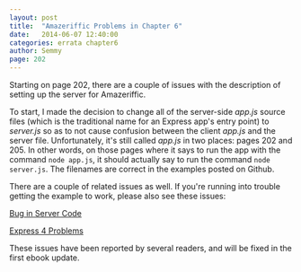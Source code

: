 ```yaml
---
layout: post
title:  "Amazeriffic Problems in Chapter 6"
date:   2014-06-07 12:40:00
categories: errata chapter6
author: Semmy
page: 202
---
```


Starting on page 202, there are a couple of issues with the description of setting up the server for Amazeriffic.

To start, I made the decision to change all of the server-side _app.js_ source files (which is the traditional name for an Express app's entry point) to _server.js_ so as to not cause confusion between the client _app.js_ and the server file. Unfortunately, it's still called _app.js_ in two places: pages 202 and 205. In other words, on those pages where it says to run the app with the command `node app.js`, it should actually say to run the command `node server.js`. The filenames are correct in the examples posted on Github.

There are a couple of related issues as well. If you're running into trouble getting the example to work, please also see these issues:

[Bug in Server Code](http://learningwebappdev.com/errata/chapter6/2014/04/12/chapter-6-bug-in-server.html)

[Express 4 Problems](http://learningwebappdev.com/errata/chapter6/2014/04/12/chapter-6-express-version-4.html)

These issues have been reported by several readers, and will be fixed in the first ebook update.
